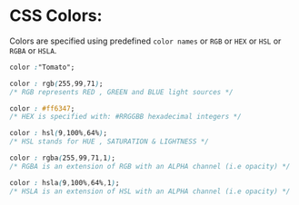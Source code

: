 # CSS Colors:

Colors are specified using predefined `color names` or `RGB` or `HEX` or `HSL` or `RGBA` or `HSLA`.

```css
color :"Tomato";

color : rgb(255,99,71);
/* RGB represents RED , GREEN and BLUE light sources */

color : #ff6347;
/* HEX is specified with: #RRGGBB hexadecimal integers */

color : hsl(9,100%,64%);
/* HSL stands for HUE , SATURATION & LIGHTNESS */

color : rgba(255,99,71,1);
/* RGBA is an extension of RGB with an ALPHA channel (i.e opacity) */

color : hsla(9,100%,64%,1);
/* HSLA is an extension of HSL with an ALPHA channel (i.e opacity) */
```